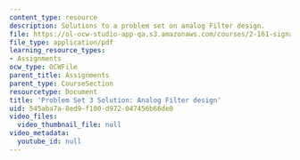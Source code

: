 ```yaml
---
content_type: resource
description: Solutions to a problem set on analog Filter design.
file: https://ol-ocw-studio-app-qa.s3.amazonaws.com/courses/2-161-signal-processing-continuous-and-discrete-fall-2008/545aba7a8ed9f100d972047456b66de0_ps3soln.pdf
file_type: application/pdf
learning_resource_types:
- Assignments
ocw_type: OCWFile
parent_title: Assignments
parent_type: CourseSection
resourcetype: Document
title: 'Problem Set 3 Solution: Analog Filter design'
uid: 545aba7a-8ed9-f100-d972-047456b66de0
video_files:
  video_thumbnail_file: null
video_metadata:
  youtube_id: null
---
```

